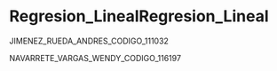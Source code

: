 # Regresion_LinealRegresion_Lineal

JIMENEZ_RUEDA_ANDRES_CODIGO_111032

NAVARRETE_VARGAS_WENDY_CODIGO_116197
